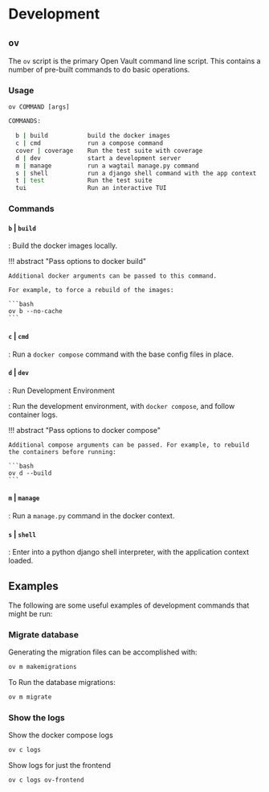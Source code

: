 # Development

## `ov`

The `ov` script is the primary Open Vault command line script. This contains a number of pre-built commands to do basic operations.

### Usage

`ov COMMAND [args]`

```bash title="ov --help"
COMMANDS:

  b | build           build the docker images
  c | cmd             run a compose command
  cover | coverage    Run the test suite with coverage
  d | dev             start a development server
  m | manage          run a wagtail manage.py command
  s | shell           run a django shell command with the app context
  t | test            Run the test suite
  tui                 Run an interactive TUI
```

### Commands

#### `b` | `build`

: Build the docker images locally.

!!! abstract "Pass options to docker build"

    Additional docker arguments can be passed to this command.

    For example, to force a rebuild of the images:

    ```bash
    ov b --no-cache
    ```

#### `c` | `cmd`

: Run a `docker compose` command with the base config files in place.

#### `d` | `dev`

: Run Development Environment

: Run the development environment, with `docker compose`, and follow container logs.

!!! abstract "Pass options to docker compose"

    Additional compose arguments can be passed. For example, to rebuild the containers before running:

    ```bash
    ov d --build
    ```

#### `m` | `manage`

: Run a `manage.py` command in the docker context.

#### `s` | `shell`

: Enter into a python django shell interpreter, with the application context loaded.

## Examples

The following are some useful examples of development commands that might be run:

### Migrate database

Generating the migration files can be accomplished with:

```bash
ov m makemigrations
```

To Run the database migrations:

```bash
ov m migrate
```

### Show the logs

Show the docker compose logs
```bash
ov c logs
```

Show logs for just the frontend
```bash
ov c logs ov-frontend
```
